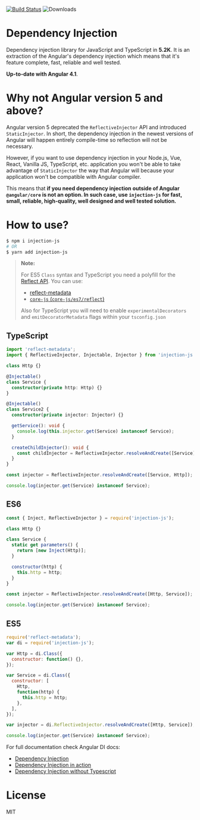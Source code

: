 [![Build Status](https://travis-ci.org/mgechev/injection-js.svg?branch=master)](https://travis-ci.org/mgechev/injection-js) ![Downloads](https://img.shields.io/npm/dm/injection-js.svg)

# Dependency Injection

Dependency injection library for JavaScript and TypeScript in **5.2K**. It is an extraction of the Angular's dependency injection which means that it's feature complete, fast, reliable and well tested.

**Up-to-date with Angular 4.1**.

# Why not Angular version 5 and above?

Angular version 5 deprecated the `ReflectiveInjector` API and introduced `StaticInjector`. In short, the dependency injection in the newest versions of Angular will happen entirely compile-time so reflection will not be necessary.

However, if you want to use dependency injection in your Node.js, Vue, React, Vanilla JS, TypeScript, etc. application you won't be able to take advantage of `StaticInjector` the way that Angular will because your application won't be compatible with Angular compiler.

This means that **if you need dependency injection outside of Angular `@angular/core` is not an option. In such case, use `injection-js` for fast, small, reliable, high-quality, well designed and well tested solution.**

# How to use?

```sh
$ npm i injection-js
# OR
$ yarn add injection-js
```

> **Note:**
>
> For ES5 `Class` syntax and TypeScript you need a polyfill for the [Reflect API](http://www.ecma-international.org/ecma-262/6.0/#sec-reflection).
> You can use:
> - [reflect-metadata](https://www.npmjs.com/package/reflect-metadata)
> - [`core-js` (`core-js/es7/reflect`)](https://www.npmjs.com/package/core-js)
>
> Also for TypeScript you will need to enable `experimentalDecorators` and `emitDecoratorMetadata` flags within your `tsconfig.json`

## TypeScript

```ts
import 'reflect-metadata';
import { ReflectiveInjector, Injectable, Injector } from 'injection-js';

class Http {}

@Injectable()
class Service {
  constructor(private http: Http) {}
}

@Injectable()
class Service2 {
  constructor(private injector: Injector) {}

  getService(): void {
    console.log(this.injector.get(Service) instanceof Service);
  }

  createChildInjector(): void {
    const childInjector = ReflectiveInjector.resolveAndCreate([Service], this.injector);
  }
}

const injector = ReflectiveInjector.resolveAndCreate([Service, Http]);

console.log(injector.get(Service) instanceof Service);
```

## ES6

```js
const { Inject, ReflectiveInjector } = require('injection-js');

class Http {}

class Service {
  static get parameters() {
    return [new Inject(Http)];
  }

  constructor(http) {
    this.http = http;
  }
}

const injector = ReflectiveInjector.resolveAndCreate([Http, Service]);

console.log(injector.get(Service) instanceof Service);
```

## ES5

```js
require('reflect-metadata');
var di = require('injection-js');

var Http = di.Class({
  constructor: function() {},
});

var Service = di.Class({
  constructor: [
    Http,
    function(http) {
      this.http = http;
    },
  ],
});

var injector = di.ReflectiveInjector.resolveAndCreate([Http, Service]);

console.log(injector.get(Service) instanceof Service);
```

For full documentation check Angular DI docs:

- [Dependency Injection](https://v4.angular.io/guide/dependency-injection)
- [Dependency Injection in action](https://v4.angular.io/guide/dependency-injection-in-action)
- [Dependency Injection without Typescript](https://v2.angular.io/docs/ts/latest/cookbook/ts-to-js.html#!#dependency-injection)

# License

MIT
